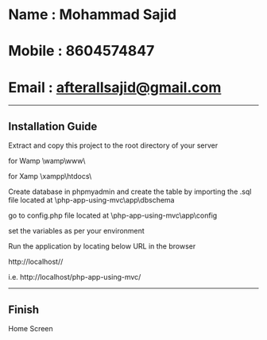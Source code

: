 # Name : Mohammad Sajid
# Mobile : 8604574847
# Email : afterallsajid@gmail.com

---------------------------------------------------------------
Installation Guide
---------------------------------------------------------------

Extract and copy this project to the root directory of your server

for Wamp
\wamp\www\

for Xamp
\xampp\htdocs\

Create database in phpmyadmin and create the table by importing the .sql file located at 
\php-app-using-mvc\app\dbschema

go to config.php file located at 
\php-app-using-mvc\app\config

set the variables as per your environment

Run the application by locating below URL in the browser

http://localhost/<nameofthedirectory>/

i.e. http://localhost/php-app-using-mvc/

-------------------------------------------------------------------
Finish
-------------------------------------------------------------------
  
Home Screen
  
